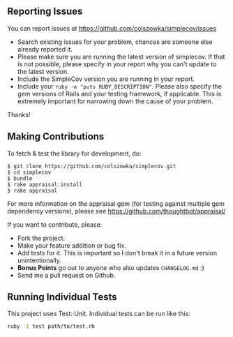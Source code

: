 ## Reporting Issues

You can report issues at https://github.com/colszowka/simplecov/issues

 * Search existing issues for your problem, chances are someone else already reported it.
 * Please make sure you are running the latest version of simplecov. If that is not possible, 
   please specify in your report why you can't update to the latest version.
 * Include the SimpleCov version you are running in your report.
 * Include your `ruby -e "puts RUBY_DESCRIPTION"`. Please also specify the gem versions of 
   Rails and your testing framework, if applicable.
   This is extremely important for narrowing down the cause of your problem.

Thanks!
   
## Making Contributions

To fetch & test the library for development, do:

    $ git clone https://github.com/colszowka/simplecov.git
    $ cd simplecov
    $ bundle
    $ rake appraisal:install
    $ rake appraisal

For more information on the appraisal gem (for testing against multiple gem dependency versions), please see
https://github.com/thoughtbot/appraisal/

If you want to contribute, please:

  * Fork the project.
  * Make your feature addition or bug fix.
  * Add tests for it. This is important so I don't break it in a future version unintentionally.
  * **Bonus Points** go out to anyone who also updates `CHANGELOG.md` :)
  * Send me a pull request on Github.

## Running Individual Tests

This project uses Test::Unit. Individual tests can be run like this:

```bash
ruby -I test path/to/test.rb
```

